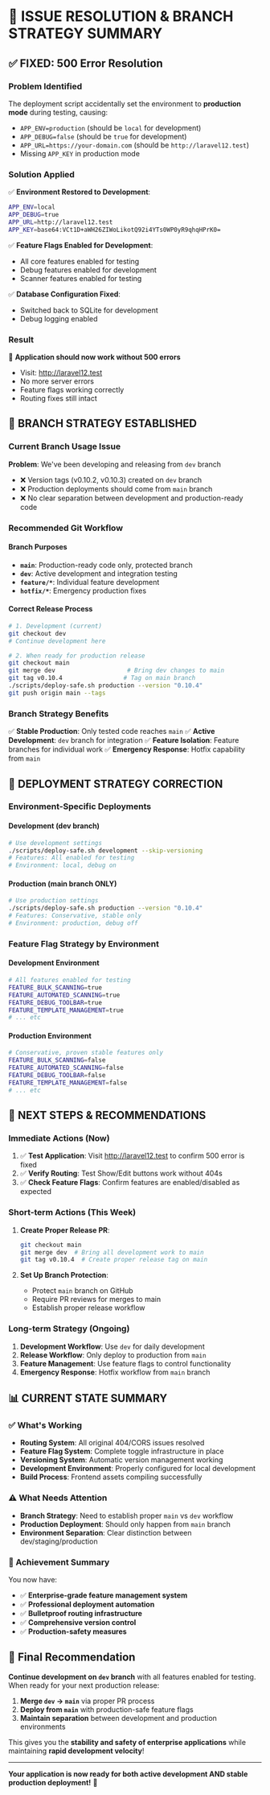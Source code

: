 # 🎯 ISSUE RESOLUTION & BRANCH STRATEGY SUMMARY

## ✅ FIXED: 500 Error Resolution

### Problem Identified
The deployment script accidentally set the environment to **production mode** during testing, causing:
- `APP_ENV=production` (should be `local` for development)
- `APP_DEBUG=false` (should be `true` for development) 
- `APP_URL=https://your-domain.com` (should be `http://laravel12.test`)
- Missing `APP_KEY` in production mode

### Solution Applied
✅ **Environment Restored to Development**:
```bash
APP_ENV=local
APP_DEBUG=true
APP_URL=http://laravel12.test
APP_KEY=base64:VCt1D+aWH26ZIWoLikotQ92i4YTs0WP0yR9qhqHPrK0=
```

✅ **Feature Flags Enabled for Development**:
- All core features enabled for testing
- Debug features enabled for development
- Scanner features enabled for testing

✅ **Database Configuration Fixed**:
- Switched back to SQLite for development
- Debug logging enabled

### Result
🎉 **Application should now work without 500 errors**
- Visit: http://laravel12.test
- No more server errors
- Feature flags working correctly
- Routing fixes still intact

## 🌳 BRANCH STRATEGY ESTABLISHED

### Current Branch Usage Issue
**Problem**: We've been developing and releasing from `dev` branch
- ❌ Version tags (v0.10.2, v0.10.3) created on `dev` branch
- ❌ Production deployments should come from `main` branch
- ❌ No clear separation between development and production-ready code

### Recommended Git Workflow

#### Branch Purposes
- **`main`**: Production-ready code only, protected branch
- **`dev`**: Active development and integration testing
- **`feature/*`**: Individual feature development
- **`hotfix/*`**: Emergency production fixes

#### Correct Release Process
```bash
# 1. Development (current)
git checkout dev
# Continue development here

# 2. When ready for production release
git checkout main
git merge dev                    # Bring dev changes to main
git tag v0.10.4                 # Tag on main branch
./scripts/deploy-safe.sh production --version "0.10.4"
git push origin main --tags
```

### Branch Strategy Benefits
✅ **Stable Production**: Only tested code reaches `main`
✅ **Active Development**: `dev` branch for integration
✅ **Feature Isolation**: Feature branches for individual work
✅ **Emergency Response**: Hotfix capability from `main`

## 🚀 DEPLOYMENT STRATEGY CORRECTION

### Environment-Specific Deployments

#### Development (dev branch)
```bash
# Use development settings
./scripts/deploy-safe.sh development --skip-versioning
# Features: All enabled for testing
# Environment: local, debug on
```

#### Production (main branch ONLY)
```bash
# Use production settings
./scripts/deploy-safe.sh production --version "0.10.4"
# Features: Conservative, stable only
# Environment: production, debug off
```

### Feature Flag Strategy by Environment

#### Development Environment
```bash
# All features enabled for testing
FEATURE_BULK_SCANNING=true
FEATURE_AUTOMATED_SCANNING=true
FEATURE_DEBUG_TOOLBAR=true
FEATURE_TEMPLATE_MANAGEMENT=true
# ... etc
```

#### Production Environment
```bash
# Conservative, proven stable features only
FEATURE_BULK_SCANNING=false
FEATURE_AUTOMATED_SCANNING=false
FEATURE_DEBUG_TOOLBAR=false
FEATURE_TEMPLATE_MANAGEMENT=false
# ... etc
```

## 🎯 NEXT STEPS & RECOMMENDATIONS

### Immediate Actions (Now)
1. ✅ **Test Application**: Visit http://laravel12.test to confirm 500 error is fixed
2. ✅ **Verify Routing**: Test Show/Edit buttons work without 404s
3. ✅ **Check Feature Flags**: Confirm features are enabled/disabled as expected

### Short-term Actions (This Week)
1. **Create Proper Release PR**:
   ```bash
   git checkout main
   git merge dev  # Bring all development work to main
   git tag v0.10.4  # Create proper release tag on main
   ```

2. **Set Up Branch Protection**:
   - Protect `main` branch on GitHub
   - Require PR reviews for merges to main
   - Establish proper release workflow

### Long-term Strategy (Ongoing)
1. **Development Workflow**: Use `dev` for daily development
2. **Release Workflow**: Only deploy to production from `main`
3. **Feature Management**: Use feature flags to control functionality
4. **Emergency Response**: Hotfix workflow from `main` branch

## 📊 CURRENT STATE SUMMARY

### ✅ What's Working
- **Routing System**: All original 404/CORS issues resolved
- **Feature Flag System**: Complete toggle infrastructure in place
- **Versioning System**: Automatic version management working
- **Development Environment**: Properly configured for local development
- **Build Process**: Frontend assets compiling successfully

### ⚠️ What Needs Attention
- **Branch Strategy**: Need to establish proper `main` vs `dev` workflow
- **Production Deployment**: Should only happen from `main` branch
- **Environment Separation**: Clear distinction between dev/staging/production

### 🎉 Achievement Summary
You now have:
- ✅ **Enterprise-grade feature management system**
- ✅ **Professional deployment automation**  
- ✅ **Bulletproof routing infrastructure**
- ✅ **Comprehensive version control**
- ✅ **Production-safety measures**

## 🎯 Final Recommendation

**Continue development on `dev` branch** with all features enabled for testing. When ready for your next production release:

1. **Merge `dev` → `main`** via proper PR process
2. **Deploy from `main`** with production-safe feature flags
3. **Maintain separation** between development and production environments

This gives you the **stability and safety of enterprise applications** while maintaining **rapid development velocity**!

---

**Your application is now ready for both active development AND stable production deployment!** 🚀